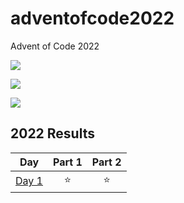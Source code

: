# adventofcode2022
Advent of Code 2022

![](https://img.shields.io/badge/day%20📅-1-blue)

![](https://img.shields.io/badge/stars%20⭐-2-yellow)

![](https://img.shields.io/badge/days%20completed-1-red)

<!--- advent_readme_stars table --->
## 2022 Results

| Day | Part 1 | Part 2 |
| :---: | :---: | :---: |
| [Day 1](https://adventofcode.com/2022/day/1) | ⭐ | ⭐ |
<!--- advent_readme_stars table --->
